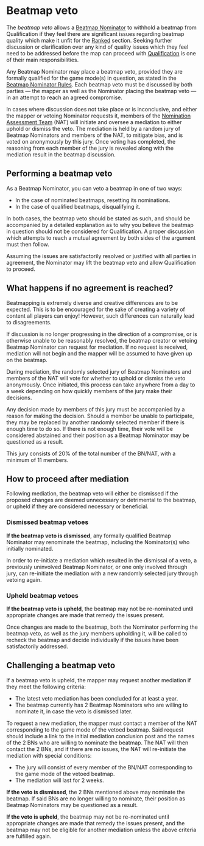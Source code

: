 # Beatmap veto

The *beatmap veto* allows a [Beatmap Nominator](/wiki/People/Beatmap_Nominators) to withhold a beatmap from Qualification if they feel there are significant issues regarding beatmap quality which make it unfit for the [Ranked](/wiki/Beatmap/Category#ranked) section. Seeking further discussion or clarification over any kind of quality issues which they feel need to be addressed before the map can proceed with [Qualification](/wiki/Beatmap_ranking_procedure#qualification) is one of their main responsibilities.

Any Beatmap Nominator may place a beatmap veto, provided they are formally qualified for the game mode(s) in question, as stated in the [Beatmap Nominator Rules](/wiki/People/Beatmap_Nominators/Rules). Each beatmap veto must be discussed by both parties — the mapper as well as the Nominator placing the beatmap veto — in an attempt to reach an agreed compromise.

In cases where discussion does not take place or is inconclusive, and either the mapper or vetoing Nominator requests it, members of the [Nomination Assessment Team](/wiki/People/Nomination_Assessment_Team) (NAT) will initiate and oversee a mediation to either uphold or dismiss the veto. The mediation is held by a random jury of Beatmap Nominators and members of the NAT, to mitigate bias, and is voted on anonymously by this jury. Once voting has completed, the reasoning from each member of the jury is revealed along with the mediation result in the beatmap discussion.

## Performing a beatmap veto

As a Beatmap Nominator, you can veto a beatmap in one of two ways:

- In the case of nominated beatmaps, resetting its nominations.
- In the case of qualified beatmaps, disqualifying it.

In both cases, the beatmap veto should be stated as such, and should be accompanied by a detailed explanation as to why you believe the beatmap in question should not be considered for Qualification. A proper discussion which attempts to reach a mutual agreement by both sides of the argument must then follow.

Assuming the issues are satisfactorily resolved or justified with all parties in agreement, the Nominator may lift the beatmap veto and allow Qualification to proceed.

## What happens if no agreement is reached?

Beatmapping is extremely diverse and creative differences are to be expected. This is to be encouraged for the sake of creating a variety of content all players can enjoy! However, such differences can naturally lead to disagreements.

If discussion is no longer progressing in the direction of a compromise, or is otherwise unable to be reasonably resolved, the beatmap creator or vetoing Beatmap Nominator can request for mediation. If no request is received, mediation will not begin and the mapper will be assumed to have given up on the beatmap.

During mediation, the randomly selected jury of Beatmap Nominators and members of the NAT will vote for whether to uphold or dismiss the veto anonymously. Once initiated, this process can take anywhere from a day to a week depending on how quickly members of the jury make their decisions.

Any decision made by members of this jury must be accompanied by a reason for making the decision. Should a member be unable to participate, they may be replaced by another randomly selected member if there is enough time to do so. If there is not enough time, their vote will be considered abstained and their position as a Beatmap Nominator may be questioned as a result.

This jury consists of 20% of the total number of the BN/NAT, with a minimum of 11 members.

## How to proceed after mediation

Following mediation, the beatmap veto will either be dismissed if the proposed changes are deemed unnecessary or detrimental to the beatmap, or upheld if they are considered necessary or beneficial.

### Dismissed beatmap vetoes

**If the beatmap veto is dismissed**, any formally qualified Beatmap Nominator may renominate the beatmap, including the Nominator(s) who initially nominated.

In order to re-initiate a mediation which resulted in the dismissal of a veto, a previously uninvolved Beatmap Nominator, or one only involved through jury, can re-initiate the mediation with a new randomly selected jury through vetoing again.

### Upheld beatmap vetoes

**If the beatmap veto is upheld**, the beatmap may not be re-nominated until appropriate changes are made that remedy the issues present.

Once changes are made to the beatmap, both the Nominator performing the beatmap veto, as well as the jury members upholding it, will be called to recheck the beatmap and decide individually if the issues have been satisfactorily addressed.

## Challenging a beatmap veto

If a beatmap veto is upheld, the mapper may request another mediation if they meet the following criteria:

- The latest veto mediation has been concluded for at least a year.
- The beatmap currently has 2 Beatmap Nominators who are willing to nominate it, in case the veto is dismissed later.

To request a new mediation, the mapper must contact a member of the NAT corresponding to the game mode of the vetoed beatmap. Said request should include a link to the initial mediation conclusion post and the names of the 2 BNs who are willing to nominate the beatmap. The NAT will then contact the 2 BNs, and if there are no issues, the NAT will re-initiate the mediation with special conditions:

- The jury will consist of every member of the BN/NAT corresponding to the game mode of the vetoed beatmap.
- The mediation will last for 2 weeks.

**If the veto is dismissed**, the 2 BNs mentioned above may nominate the beatmap. If said BNs are no longer willing to nominate, their position as Beatmap Nominators may be questioned as a result.

**If the veto is upheld**, the beatmap may not be re-nominated until appropriate changes are made that remedy the issues present, and the beatmap may not be eligible for another mediation unless the above criteria are fulfilled again.
